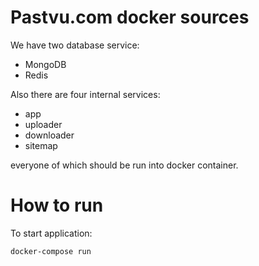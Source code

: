 # Pastvu.com docker sources

We have two database service:
 * MongoDB
 * Redis

Also there are four internal services:
 * app
 * uploader
 * downloader
 * sitemap

everyone of which should be run into docker container.

# How to run

To start application:

```
docker-compose run
```
